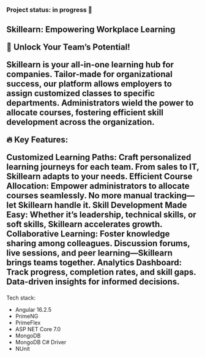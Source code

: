 <h3>Project status: in progress 🪫</h3>

<h2>
Skillearn: Empowering Workplace Learning

🚀 Unlock Your Team’s Potential!

Skillearn is your all-in-one learning hub for companies. Tailor-made for organizational success, our platform allows employers to assign customized classes to specific departments. Administrators wield the power to allocate courses, fostering efficient skill development across the organization.

🔥 Key Features:

Customized Learning Paths: Craft personalized learning journeys for each team. From sales to IT, Skillearn adapts to your needs.
Efficient Course Allocation: Empower administrators to allocate courses seamlessly. No more manual tracking—let Skillearn handle it.
Skill Development Made Easy: Whether it’s leadership, technical skills, or soft skills, Skillearn accelerates growth.
Collaborative Learning: Foster knowledge sharing among colleagues. Discussion forums, live sessions, and peer learning—Skillearn brings teams together.
Analytics Dashboard: Track progress, completion rates, and skill gaps. Data-driven insights for informed decisions.</h2>

<p>Tech stack:</p>
<ul>
  <li>Angular 16.2.5</li>
    <li>PrimeNG</li>
  <li>PrimeFlex</li>
    <li>ASP NET Core 7.0</li>
  <li>MongoDB</li>
  <li>MongoDB C# Driver</li>
  <li>NUnit</li>
</ul>
